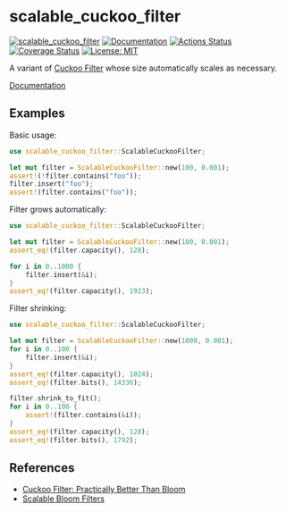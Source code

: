 scalable_cuckoo_filter
======================

[![scalable_cuckoo_filter](https://img.shields.io/crates/v/scalable_cuckoo_filter.svg)](https://crates.io/crates/scalable_cuckoo_filter)
[![Documentation](https://docs.rs/scalable_cuckoo_filter/badge.svg)](https://docs.rs/scalable_cuckoo_filter)
[![Actions Status](https://github.com/sile/scalable_cuckoo_filter/workflows/CI/badge.svg)](https://github.com/sile/scalable_cuckoo_filter/actions)
[![Coverage Status](https://coveralls.io/repos/github/sile/scalable_cuckoo_filter/badge.svg?branch=master)](https://coveralls.io/github/sile/scalable_cuckoo_filter?branch=master)
[![License: MIT](https://img.shields.io/badge/license-MIT-blue.svg)](LICENSE)

A variant of [Cuckoo Filter][cuckoo filter] whose size automatically scales as necessary.

[Documentation](https://docs.rs/scalable_cuckoo_filter)

Examples
--------

Basic usage:

```rust
use scalable_cuckoo_filter::ScalableCuckooFilter;

let mut filter = ScalableCuckooFilter::new(100, 0.001);
assert!(!filter.contains("foo"));
filter.insert("foo");
assert!(filter.contains("foo"));
```

Filter grows automatically:

```rust
use scalable_cuckoo_filter::ScalableCuckooFilter;

let mut filter = ScalableCuckooFilter::new(100, 0.001);
assert_eq!(filter.capacity(), 128);

for i in 0..1000 {
    filter.insert(&i);
}
assert_eq!(filter.capacity(), 1923);
```

Filter shrinking:

```rust
use scalable_cuckoo_filter::ScalableCuckooFilter;

let mut filter = ScalableCuckooFilter::new(1000, 0.001);
for i in 0..100 {
    filter.insert(&i);
}
assert_eq!(filter.capacity(), 1024);
assert_eq!(filter.bits(), 14336);

filter.shrink_to_fit();
for i in 0..100 {
    assert!(filter.contains(&i));
}
assert_eq!(filter.capacity(), 128);
assert_eq!(filter.bits(), 1792);
```

References
----------

- [Cuckoo Filter: Practically Better Than Bloom][cuckoo filter]
- [Scalable Bloom Filters][scalable bloom filters]

[cuckoo filter]: https://www.cs.cmu.edu/~dga/papers/cuckoo-conext2014.pdf
[scalable bloom filters]: http://haslab.uminho.pt/cbm/files/dbloom.pdf
